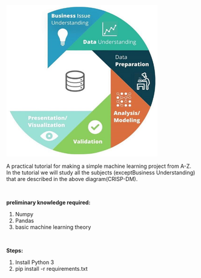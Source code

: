 <img alt='CRISP-DM' src="https://github.com/lanyado/ML/raw/master/Other%20useful%20stuff/CRISP-DM.jpg" data-canonical-src="https://github.com/lanyado/ML/raw/master/Other%20useful%20stuff/CRISP-DM.jpg" width="400" height="400" />

A practical tutorial for making a simple machine learning project from A-Z.
In the tutorial we will study all the subjects (exceptBusiness Understanding) that are described in the above diagram(CRISP-DM).<br/>

<br/>

__preliminary knowledge required:__
<br/>
1. Numpy<br/>
2. Pandas<br/>
3. basic machine learning theory<br/>
<br/>

__Steps:__
1. Install Python 3<br/>
2. pip install -r requirements.txt
